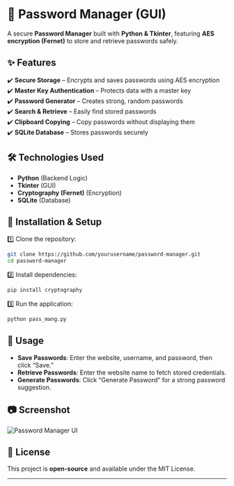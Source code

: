 # 🔐 Password Manager (GUI)  

A secure **Password Manager** built with **Python & Tkinter**, featuring **AES encryption (Fernet)** to store and retrieve passwords safely.  

## ✨ Features  
✔️ **Secure Storage** – Encrypts and saves passwords using AES encryption  
✔️ **Master Key Authentication** – Protects data with a master key  
✔️ **Password Generator** – Creates strong, random passwords  
✔️ **Search & Retrieve** – Easily find stored passwords  
✔️ **Clipboard Copying** – Copy passwords without displaying them  
✔️ **SQLite Database** – Stores passwords securely  

## 🛠️ Technologies Used  
- **Python** (Backend Logic)  
- **Tkinter** (GUI)  
- **Cryptography (Fernet)** (Encryption)  
- **SQLite** (Database)  

## 📌 Installation & Setup  

1️⃣ Clone the repository:  
```sh
git clone https://github.com/yourusername/password-manager.git  
cd password-manager
```

2️⃣ Install dependencies:  
```sh
pip install cryptography
```

3️⃣ Run the application:  
```sh
python pass_mang.py
```

## 🔐 Usage  
- **Save Passwords**: Enter the website, username, and password, then click “Save.”  
- **Retrieve Passwords**: Enter the website name to fetch stored credentials.  
- **Generate Passwords**: Click “Generate Password” for a strong password suggestion.  

## 📷 Screenshot  
![Password Manager UI](https://your-image-url.png)  

## 📜 License  
This project is **open-source** and available under the MIT License.  

---
